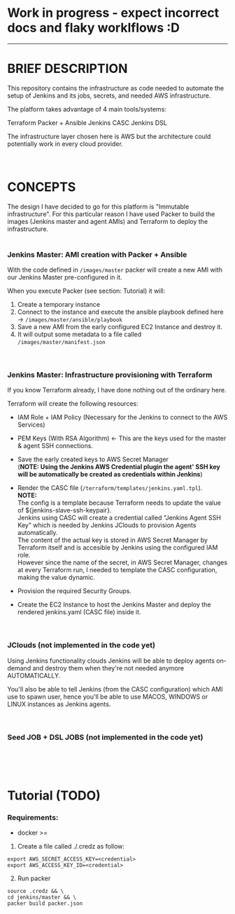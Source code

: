 # Work in progress - expect incorrect docs and flaky worklflows :D 
----

# BRIEF DESCRIPTION

This repository contains the infrastructure as code needed to automate the setup of Jenkins and its jobs, secrets, and needed AWS infrastructure.

The platform takes advantage of 4 main tools/systems:

Terraform
Packer + Ansible
Jenkins CASC 
Jenkins DSL 

The infrastructure layer chosen here is AWS but the architecture could potentially work in every cloud provider.<br><br><br>


# CONCEPTS

The design I have decided to go for this platform is "Immutable infrastructure". 
For this particular reason I have used Packer to build the images (Jenkins master and agent AMIs) and Terraform to deploy the infrastructure.
<br><br>

### Jenkins Master: AMI creation with Packer + Ansible

With the code defined in `/images/master` packer will create a new AMI with our Jenkins Master pre-configured in it.

When you execute Packer (see section: Tutorial) it will:

1. Create a temporary instance
2. Connect to the instance and execute the ansible playbook defined here -> `/images/master/ansible/playbook`
3. Save a new AMI from the early configured EC2 Instance and destroy it.
4. It will output some metadata to a file called `/images/master/manifest.json`
<br><br><br>



### Jenkins Master: Infrastructure provisioning with Terraform

If you know Terraform already, I have done nothing out of the ordinary here.

Terraform will create the following resources:

- IAM Role + IAM Policy (Necessary for the Jenkins to connect to the AWS Services) <br>

- PEM Keys (With RSA Algorithm) <- This are the keys used for the master & agent SSH connections. <br>

- Save the early created keys to AWS Secret Manager <br>
  (**NOTE: Using the Jenkins AWS Credential plugin the agent' SSH key will be automatically be created as credentials within Jenkins**) <br>

- Render the CASC file (`/terraform/templates/jenkins.yaml.tpl`). <br>
  **NOTE:** <br>
  The config is a template because Terraform needs to update the value of ${jenkins-slave-ssh-keypair}. <br>
  Jenkins using CASC will create a credential called "Jenkins Agent SSH Key" which is needed by Jenkins JClouds to provision Agents automatically. <br>
  The content of the actual key is stored in AWS Secret Manager by Terraform itself and is accesible by Jenkins using the configured IAM role. <br>
  However since the name of the secret, in AWS Secret Manager, changes at every Terraform run, I needed to template the CASC configuration, making the value dynamic. <br>

- Provision the required Security Groups.

- Create the EC2 Instance to host the Jenkins Master and deploy the rendered jenkins.yaml (CASC file) inside it.
<br><br><br>


### JClouds (not implemented in the code yet)

Using Jenkins functionality clouds Jenkins will be able to deploy agents on-demand and destroy them when they're not needed anymore AUTOMATICALLY.

You'll also be able to tell Jenkins (from the CASC configuration) which AMI use to spawn user, hence you'll be able to use MACOS, WINDOWS or LINUX instances as Jenkins agents.
<br><br><br>


### Seed JOB + DSL JOBS (not implemented in the code yet)
<br><br><br>


# Tutorial (TODO)

### Requirements:

* docker >=


1. Create a file called ./.credz as follow:

```
export AWS_SECRET_ACCESS_KEY=<credential>
export AWS_ACCESS_KEY_ID=<credential>
```

2. Run packer

```
source .credz && \
cd jenkins/master && \
packer build packer.json
````